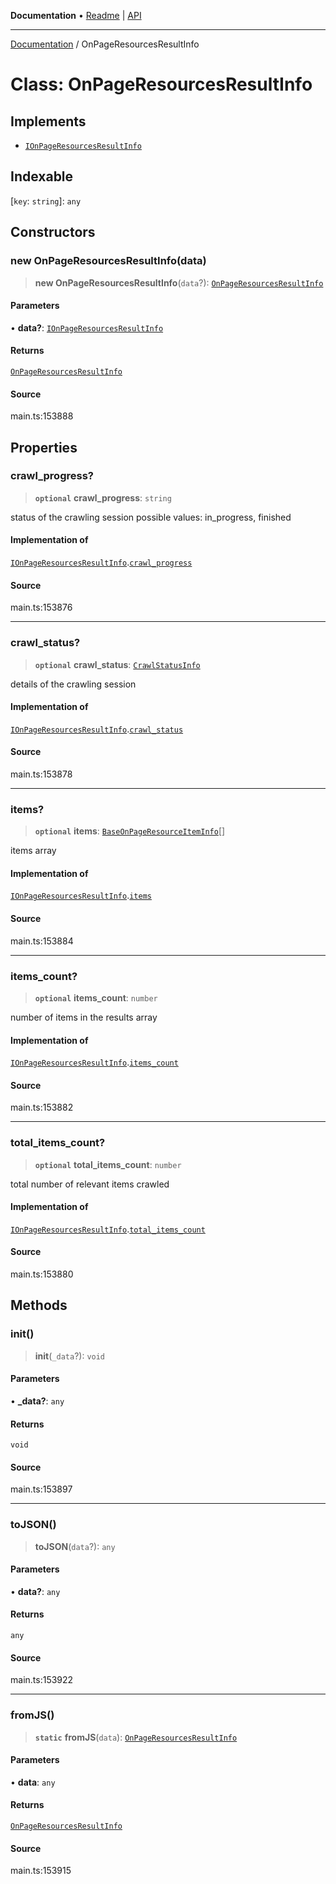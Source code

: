 **Documentation** • [Readme](../README.md) \| [API](../globals.md)

***

[Documentation](../README.md) / OnPageResourcesResultInfo

# Class: OnPageResourcesResultInfo

## Implements

- [`IOnPageResourcesResultInfo`](../interfaces/IOnPageResourcesResultInfo.md)

## Indexable

 \[`key`: `string`\]: `any`

## Constructors

### new OnPageResourcesResultInfo(data)

> **new OnPageResourcesResultInfo**(`data`?): [`OnPageResourcesResultInfo`](OnPageResourcesResultInfo.md)

#### Parameters

• **data?**: [`IOnPageResourcesResultInfo`](../interfaces/IOnPageResourcesResultInfo.md)

#### Returns

[`OnPageResourcesResultInfo`](OnPageResourcesResultInfo.md)

#### Source

main.ts:153888

## Properties

### crawl\_progress?

> **`optional`** **crawl\_progress**: `string`

status of the crawling session
possible values: in_progress, finished

#### Implementation of

[`IOnPageResourcesResultInfo`](../interfaces/IOnPageResourcesResultInfo.md).[`crawl_progress`](../interfaces/IOnPageResourcesResultInfo.md#crawl_progress)

#### Source

main.ts:153876

***

### crawl\_status?

> **`optional`** **crawl\_status**: [`CrawlStatusInfo`](CrawlStatusInfo.md)

details of the crawling session

#### Implementation of

[`IOnPageResourcesResultInfo`](../interfaces/IOnPageResourcesResultInfo.md).[`crawl_status`](../interfaces/IOnPageResourcesResultInfo.md#crawl_status)

#### Source

main.ts:153878

***

### items?

> **`optional`** **items**: [`BaseOnPageResourceItemInfo`](BaseOnPageResourceItemInfo.md)[]

items array

#### Implementation of

[`IOnPageResourcesResultInfo`](../interfaces/IOnPageResourcesResultInfo.md).[`items`](../interfaces/IOnPageResourcesResultInfo.md#items)

#### Source

main.ts:153884

***

### items\_count?

> **`optional`** **items\_count**: `number`

number of items in the results array

#### Implementation of

[`IOnPageResourcesResultInfo`](../interfaces/IOnPageResourcesResultInfo.md).[`items_count`](../interfaces/IOnPageResourcesResultInfo.md#items_count)

#### Source

main.ts:153882

***

### total\_items\_count?

> **`optional`** **total\_items\_count**: `number`

total number of relevant items crawled

#### Implementation of

[`IOnPageResourcesResultInfo`](../interfaces/IOnPageResourcesResultInfo.md).[`total_items_count`](../interfaces/IOnPageResourcesResultInfo.md#total_items_count)

#### Source

main.ts:153880

## Methods

### init()

> **init**(`_data`?): `void`

#### Parameters

• **\_data?**: `any`

#### Returns

`void`

#### Source

main.ts:153897

***

### toJSON()

> **toJSON**(`data`?): `any`

#### Parameters

• **data?**: `any`

#### Returns

`any`

#### Source

main.ts:153922

***

### fromJS()

> **`static`** **fromJS**(`data`): [`OnPageResourcesResultInfo`](OnPageResourcesResultInfo.md)

#### Parameters

• **data**: `any`

#### Returns

[`OnPageResourcesResultInfo`](OnPageResourcesResultInfo.md)

#### Source

main.ts:153915
